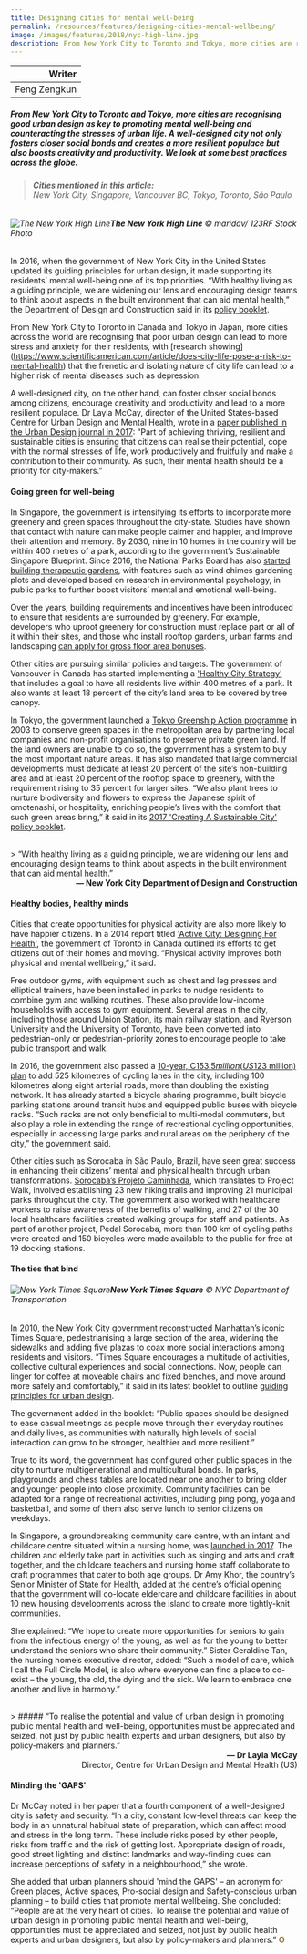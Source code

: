 ```yaml
---
title: Designing cities for mental well-being
permalink: /resources/features/designing-cities-mental-wellbeing/
image: /images/features/2018/nyc-high-line.jpg
description: From New York City to Toronto and Tokyo, more cities are recognising good urban design as key to promoting mental well-being and counteracting the stresses of urban life. A well-designed city not only fosters closer social bonds and creates a more resilient populace but also boosts creativity and productivity. We look at some best practices across the globe.
---
```


| Writer |
|---:|
| Feng Zengkun |

##### From New York City to Toronto and Tokyo, more cities are recognising good urban design as key to promoting mental well-being and counteracting the stresses of urban life. A well-designed city not only fosters closer social bonds and creates a more resilient populace but also boosts creativity and productivity. We look at some best practices across the globe.

> ###### **Cities mentioned in this article:** <br> New York City, Singapore, Vancouver BC, Tokyo, Toronto, São Paulo

###### ![The New York High Line](/images/features/2018/nyc-high-line.jpg/)**The New York High Line** © maridav/ 123RF Stock Photo

In 2016, when the government of New York City in the United States updated its guiding principles for urban design, it made supporting its residents’ mental well-being one of its top priorities. “With healthy living as a guiding principle, we are widening our lens and encouraging design teams to think about aspects in the built environment that can aid mental health,” the Department of Design and Construction said in its [policy booklet](http://www1.nyc.gov/site/ddc/about/guiding-principles.page).

From New York City to Toronto in Canada and Tokyo in Japan, more cities across the world are recognising that poor urban design can lead to more stress and anxiety for their residents, with [research showing] (https://www.scientificamerican.com/article/does-city-life-pose-a-risk-to-mental-health) that the frenetic and isolating nature of city life can lead to a higher risk of mental diseases such as depression.

A well-designed city, on the other hand, can foster closer social bonds among citizens, encourage creativity and productivity and lead to a more resilient populace. Dr Layla McCay, director of the United States-based Centre for Urban Design and Mental Health, wrote in a [paper published in the Urban Design journal in 2017](http://www.udg.org.uk/publications/urban-design-journal-issue/urban-design-142): “Part of achieving thriving, resilient and sustainable cities is ensuring that citizens can realise their potential, cope with the normal stresses of life, work productively and fruitfully and make a contribution to their community. As such, their mental health should be a priority for city-makers.”

#### **Going green for well-being**

In Singapore, the government is intensifying its efforts to incorporate more greenery and green spaces throughout the city-state. Studies have shown that contact with nature can make people calmer and happier, and improve their attention and memory. By 2030, nine in 10 homes in the country will be within 400 metres of a park, according to the government’s Sustainable Singapore Blueprint. Since 2016, the National Parks Board has also [started building therapeutic gardens](https://www.nparks.gov.sg/gardens-parks-and-nature/therapeutic-gardens), with features such as wind chimes gardening plots and developed based on research in environmental psychology, in public parks to further boost visitors’ mental and emotional well-being.

Over the years, building requirements and incentives have been introduced to ensure that residents are surrounded by greenery. For example, developers who uproot greenery for construction must replace part or all of it within their sites, and those who install rooftop gardens, urban farms and landscaping [can apply for gross floor area bonuses](https://www.ura.gov.sg/uol/circulars/2017/Nov/dc17-06).

Other cities are pursuing similar policies and targets. The government of Vancouver in Canada has started implementing a ['Healthy City Strategy'](http://vancouver.ca/people-programs/healthy-city-strategy.aspx) that includes a goal to have all residents live within 400 metres of a park. It also wants at least 18 percent of the city’s land area to be covered by tree canopy.

In Tokyo, the government launched a [Tokyo Greenship Action programme](http://sg.siemens.com/city_of_the_future/_docs/Asian-Green-City-Index.pdf) in 2003 to conserve green spaces in the metropolitan area by partnering local companies and non-profit organisations to preserve private green land. If the land owners are unable to do so, the government has a system to buy the most important nature areas. It has also mandated that large commercial developments must dedicate at least 20 percent of the site’s non-building area and at least 20 percent of the rooftop space to greenery, with the requirement rising to 35 percent for larger sites. “We also plant trees to nurture biodiversity and flowers to express the Japanese spirit of omotenashi, or hospitality, enriching people’s lives with the comfort that such green areas bring,” it said in its [2017 'Creating A Sustainable City' policy booklet](http://www.metro.tokyo.jp/ENGLISH/ABOUT/ENVIRONMENTAL_POLICY/index.htm).

<br> 
> “With healthy living as a guiding principle, we are widening our lens and encouraging design teams to think about aspects in the built environment that can aid mental health.”

<div align="right"><b>— New York City Department of Design and Construction</b></div>

#### **Healthy bodies, healthy minds**

Cities that create opportunities for physical activity are also more likely to have happier citizens. In a 2014 report titled ['Active City: Designing For Health'](https://www1.toronto.ca/wps/portal/contentonly?vgnextoid=c0cca2aa96a26410VgnVCM10000071d60f89RCRD&vgnextchannel=d06e23bf6d481410VgnVCM10000071d60f89RCRD), the government of Toronto in Canada outlined its efforts to get citizens out of their homes and moving. “Physical activity improves both physical and mental wellbeing,” it said.

Free outdoor gyms, with equipment such as chest and leg presses and elliptical trainers, have been installed in parks to nudge residents to combine gym and walking routines. These also provide low-income households with access to gym equipment. Several areas in the city, including those around Union Station, its main railway station, and Ryerson University and the University of Toronto, have been converted into pedestrian-only or pedestrian-priority zones to encourage people to take public transport and walk.

In 2016, the government also passed a [10-year, C$153.5 million (US$123 million) plan](https://www.toronto.ca/services-payments/streets-parking-transportation/cycling-in-toronto/cycle-track-projects/cycling-network-10-year-plan) to add 525 kilometres of cycling lanes in the city, including 100 kilometres along eight arterial roads, more than doubling the existing network. It has already started a bicycle sharing programme, built bicycle parking stations around transit hubs and equipped public buses with bicycle racks. “Such racks are not only beneficial to multi-modal commuters, but also play a role in extending the range of recreational cycling opportunities, especially in accessing large parks and rural areas on the periphery of the city,” the government said.

Other cities such as Sorocaba in São Paulo, Brazil, have seen great success in enhancing their citizens’ mental and physical health through urban transformations. [Sorocaba’s Projeto Caminhada](https://www.c3health.org/wp-content/uploads/2017/07/Urban-health-promotion-and-diabetes-book-FINAL1.pdf), which translates to Project Walk, involved establishing 23 new hiking trails and improving 21 municipal parks throughout the city. The government also worked with healthcare workers to raise awareness of the benefits of walking, and 27 of the 30 local healthcare facilities created walking groups for staff and patients. As part of another project, Pedal Sorocaba, more than 100 km of cycling paths were created and 150 bicycles were made available to the public for free at 19 docking stations.

#### **The ties that bind**

###### ![New York Times Square](/images/features/2018/nyc-times-square.jpg/)**New York Times Square** © NYC Department of Transportation

In 2010, the New York City government reconstructed Manhattan’s iconic Times Square, pedestrianising a large section of the area, widening the sidewalks and adding five plazas to coax more social interactions among residents and visitors. “Times Square encourages a multitude of activities, collective cultural experiences and social connections. Now, people can linger for coffee at moveable chairs and fixed benches, and move around more safely and comfortably,” it said in its latest booklet to outline [guiding principles for urban design](http://www1.nyc.gov/site/ddc/about/guiding-principles.page).

The government added in the booklet: “Public spaces should be designed to ease casual meetings as people move through their everyday routines and daily lives, as communities with naturally high levels of social interaction can grow to be stronger, healthier and more resilient.”

True to its word, the government has configured other public spaces in the city to nurture multigenerational and multicultural bonds. In parks, playgrounds and chess tables are located near one another to bring older and younger people into close proximity. Community facilities can be adapted for a range of recreational activities, including ping pong, yoga and basketball, and some of them also serve lunch to senior citizens on weekdays.

In Singapore, a groundbreaking community care centre, with an infant and childcare centre situated within a nursing home, was [launched in 2017](http://www.straitstimes.com/singapore/health/singapores-first-inter-generational-playground-childcare-centre-in-a-nursing-home). The children and elderly take part in activities such as singing and arts and craft together, and the childcare teachers and nursing home staff collaborate to craft programmes that cater to both age groups. Dr Amy Khor, the country’s Senior Minister of State for Health, added at the centre’s official opening that the government will co-locate eldercare and childcare facilities in about 10 new housing developments across the island to create more tightly-knit communities.

She explained: “We hope to create more opportunities for seniors to gain from the infectious energy of the young, as well as for the young to better understand the seniors who share their community.” Sister Geraldine Tan, the nursing home’s executive director, added: “Such a model of care, which I call the Full Circle Model, is also where everyone can find a place to co-exist – the young, the old, the dying and the sick. We learn to embrace one another and live in harmony.”

<br>
> ##### “To realise the potential and value of urban design in promoting public mental health and well-being, opportunities must be appreciated and seized, not just by public health experts and urban designers, but also by policy-makers and planners.”

<div align="right"><b>— Dr Layla McCay</b><br> Director, Centre for Urban Design and Mental Health (US)</div>

#### **Minding the 'GAPS'**

Dr McCay noted in her paper that a fourth component of a well-designed city is safety and security. “In a city, constant low-level threats can keep the body in an unnatural habitual state of preparation, which can affect mood and stress in the long term. These include risks posed by other people, risks from traffic and the risk of getting lost. Appropriate design of roads, good street lighting and distinct landmarks and way-finding cues can increase perceptions of safety in a neighbourhood,” she wrote.

She added that urban planners should 'mind the GAPS' – an acronym for Green places, Active spaces, Pro-social design and Safety-conscious urban planning – to build cities that promote mental wellbeing. She concluded: “People are at the very heart of cities. To realise the potential and value of urban design in promoting public mental health and well-being, opportunities must be appreciated and seized, not just by public health experts and urban designers, but also by policy-makers and planners.” **<font color="#967942">O</font>**
